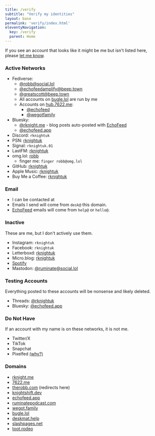 ```yaml
---
title: /verify
subtitle: "Verify my identities"
layout: base
permalink: 'verify/index.html'
eleventyNavigation:
  key: /verify
  parent: Home
---
```


If you see an account that looks like it might be me but isn't listed here, please [let me know](/contact).

### Active Networks

- Fediverse: 
    - [@robb@social.lol](https://social.lol/@robb)
    - [@echofeedamplify@beep.town](https://beep.town/@echofeedamplify)
    - [@greatscott@beep.town](https://beep.town/@greatscott)
    - All accounts on [bugle.lol](https://bugle.lol) are run by me
    - Accounts on [hub.7622.me](https://hub.7622.me):
      - [@echofeed](https://hub.7622.me/@echofeed)
      - [@wegotfamily](https://hub.7622.me/@wegotfamily)
- Bluesky: 
  - [@rknight.me](https://bsky.app/profile/rknight.me) - blog posts auto-posted with [EchoFeed](https://echofeed.app)
  - [@echofeed.app](https://bsky.app/profile/echofeed.app)
- Discord: `rknightuk`
- PSN: [rknightuk](https://psnprofiles.com/rknightuk)
- Signal: `rknightuk.01`
- LastFM: [rknightuk](https://last.fm/user/rknightuk)
- omg.lol: [robb](https://robb.omg.lol)
  - finger me: `finger robb@omg.lol`
- GitHub: [rknightuk](https://github.com/rknightuk)
- Apple Music: [rknightuk](https://music.apple.com/profile/rknightuk)
- Buy Me a Coffee: [rknightuk](https://www.buymeacoffee.com/rknightuk)

### Email

- I can be contacted at <a href="javascript:location='mailto:\u0072\u006f\u0062\u0062\u0040\u006f\u006d\u0067\u002e\u006c\u006f\u006c';void 0"><script type="text/javascript">document.write('\u0072\u006f\u0062\u0062\u0040\u006f\u006d\u0067\u002e\u006c\u006f\u006c')</script></a> 
- Emails I send will come from `desk@` this domain. 
- [EchoFeed](https://echofeed.app) emails will come from `help@` or `hello@`.

### Inactive

These are me, but I don't actively use them.

- Instagram: `rknightuk`
- Facebook: `rknightuk`
- Letterboxd: [rknightuk](https://letterboxd.com/rknightuk/)
- Micro.blog: [rknightuk](https://rknightuk.micro.blog/)
- [Spotify](https://open.spotify.com/user/21axpeczwbtmslt5dkexklwiy)
- Mastodon: [@ruminate@social.lol](https://social.lol/@ruminate)

### Testing Accounts

Everything posted to these accounts will be nonsense and likely deleted.

- Threads: [@rknightuk](https://threads.net/@rknightuk)
- Bluesky: [@echofeed.app](https://bsky.app/profile/echofeed.app)

### Do Not Have

If an account with my name is on these networks, it is not me.

- Twitter/X
- TikTok
- Snapchat
- Pixelfed [(why?)](https://rknight.me/blog/doubts-about-pixelfed/)

### Domains

- [rknight.me](https://rknight.me)
- [7622.me](https://7622.me)
- [therobb.com](http://therobb.com) (redirects here)
- [knightshift.dev](https://knightshift.dev)
- [echofeed.app](https://echofeed.app)
- [ruminatepodcast.com](https://ruminatepodcast.com)
- [wegot.family](https://wegot.family)
- [bugle.lol](https://bugle.lol)
- [deskmat.help](https://deskmat.help)
- [slashpages.net](https://slashpages.net)
- [toot.rodeo](https://toot.rodeo)
